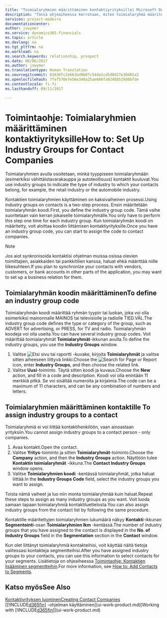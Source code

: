 ```yaml
---
title: "Toimialaryhmien määrittäminen kontaktiyrityksille| Microsoft Docs"
description: "Tässä ohjeaiheessa kerrotaan, miten toimialaryhmä määritetään ja miten sille sitten määritetään kontaktiryhmä, kuten vähittäistavarakauppa tai autoteollisuus."
services: project-madeira
documentationcenter: 
author: jswymer
ms.service: dynamics365-financials
ms.topic: article
ms.devlang: na
ms.tgt_pltfrm: na
ms.workload: na
ms.search.keywords: relationship, prospect
ms.date: 06/06/2017
ms.author: jswymer
ms.translationtype: Human Translation
ms.sourcegitcommit: 81636fc2e661bd9b07c54da1cd5d0d27e30d01a2
ms.openlocfilehash: 7fef570e7e56e348a25ae660fa9248b529d0bfde
ms.contentlocale: fi-fi
ms.lasthandoff: 09/11/2017

---
```

# <a name="how-to-set-up-industry-groups-for-contact-companies"></a><span data-ttu-id="3836f-103">Toimintaohje: Toimialaryhmien määrittäminen kontaktiyrityksille</span><span class="sxs-lookup"><span data-stu-id="3836f-103">How to: Set Up Industry Groups for Contact Companies</span></span>
<span data-ttu-id="3836f-104">Toimialaryhmien avulla osoitetaan, minkä tyyppiseen toimialaryhmään (esimerkiksi vähittäistavarakauppa ja autoteollisuus) kontaktit kuuluvat.</span><span class="sxs-lookup"><span data-stu-id="3836f-104">You use industry groups to indicate the type of industry to which your contacts belong, for example, the retail industry or the automobile industry.</span></span>

<span data-ttu-id="3836f-105">Kontaktien toimialaryhmien käyttäminen on kaksivaiheinen prosessi.</span><span class="sxs-lookup"><span data-stu-id="3836f-105">Using industry groups on contacts is a two-step process.</span></span> <span data-ttu-id="3836f-106">Ensin määritetään toimialaryhmän koodi.</span><span class="sxs-lookup"><span data-stu-id="3836f-106">First, you define the industry group code.</span></span> <span data-ttu-id="3836f-107">Tämä vaihe suoritetaan vain kerran jokaiselle toimialaryhmälle.</span><span class="sxs-lookup"><span data-stu-id="3836f-107">You only have to perform this step one time for each industry group.</span></span> <span data-ttu-id="3836f-108">Kun toimialaryhmän koodi on määritetty, voit aloittaa koodin liittämisen kontaktiyrityksille.</span><span class="sxs-lookup"><span data-stu-id="3836f-108">Once you have an industry group code, you can start to assign the code to contact companies.</span></span>

> [!NOTE]  
>   <span data-ttu-id="3836f-109">Jos aiot synkronisoida kontaktisi ohjelman muissa osissa olevien toimittajien, asiakkaiden tai pankkitilien kanssa, haluat ehkä määrittää niille liikesuhteen.</span><span class="sxs-lookup"><span data-stu-id="3836f-109">If you plan to synchronize your contacts with vendors, customers, or bank accounts in other parts of the application, you may want to set up a business relation for them.</span></span>

## <a name="to-define-an-industry-group-code"></a><span data-ttu-id="3836f-110">Toimialaryhmän koodin määrittäminen</span><span class="sxs-lookup"><span data-stu-id="3836f-110">To define an industry group code</span></span>
<span data-ttu-id="3836f-111">Toimialaryhmän koodi määrittää ryhmän tyypin tai luokan, joka voi olla esimerkiksi mainonnalle MAINOS tai televisiolle ja radiolle TIED.VÄL.</span><span class="sxs-lookup"><span data-stu-id="3836f-111">The industry group code defines the type or category of the group, such as ADVERT for advertising, or PRESS, for TV and radio.</span></span> <span data-ttu-id="3836f-112">Toimialaryhmän koodeja voi olla useita.</span><span class="sxs-lookup"><span data-stu-id="3836f-112">You can have several industry group codes.</span></span> <span data-ttu-id="3836f-113">Voit määrittää toimialaryhmät **Toimialaryhmät**-ikkunan avulla.</span><span class="sxs-lookup"><span data-stu-id="3836f-113">To define the industry groups, you use the **Industry Groups** window.</span></span>

1. <span data-ttu-id="3836f-114">Valitse ![Etsi sivu tai raportti](media/ui-search/search_small.png "Etsi sivu tai raportti -kuvake") -kuvake, kirjoita **Toimialaryhmät** ja valitse sitten aiheeseen liittyvä linkki.</span><span class="sxs-lookup"><span data-stu-id="3836f-114">Choose the ![Search for Page or Report](media/ui-search/search_small.png "Search for Page or Report icon") icon, enter **Industry Groups**, and then choose the related link.</span></span>
2. <span data-ttu-id="3836f-115">Valitse **Uusi**-toiminto. Täytä sitten koodi ja kuvaus.</span><span class="sxs-lookup"><span data-stu-id="3836f-115">Choose the **New** action, and fill in a code and description.</span></span> <span data-ttu-id="3836f-116">Koodi voi olla enintään 11 merkkiä pitkä. Se voi sisältää numeroita ja kirjaimia.</span><span class="sxs-lookup"><span data-stu-id="3836f-116">The code can be a maximum of 11 characters, and can be any combination of numbers and letters.</span></span>

## <span data-ttu-id="3836f-117"><a name="AssignIndustryGroupContact"></a> Toimialaryhmien määrittäminen kontaktille</span><span class="sxs-lookup"><span data-stu-id="3836f-117"><a name="AssignIndustryGroupContact"></a> To assign industry groups to a contact</span></span>
<span data-ttu-id="3836f-118">Toimialaryhmiä ei voi liittää kontaktihenkilöön, vaan ainoastaan yrityksiin.</span><span class="sxs-lookup"><span data-stu-id="3836f-118">You cannot assign industry groups to a contact person - only companies.</span></span>

1. <span data-ttu-id="3836f-119">Avaa kontakti.</span><span class="sxs-lookup"><span data-stu-id="3836f-119">Open the contact.</span></span>
2. <span data-ttu-id="3836f-120">Valitse **Yritys**-toiminto ja sitten **Toimialaryhmät**-toiminto.</span><span class="sxs-lookup"><span data-stu-id="3836f-120">Choose the **Company** action, and then the **Industry Groups** action.</span></span> <span data-ttu-id="3836f-121">Näyttöön tulee **Kontaktin toimialaryhmät** -ikkuna.</span><span class="sxs-lookup"><span data-stu-id="3836f-121">The **Contact Industry Groups** window opens.</span></span>
3. <span data-ttu-id="3836f-122">Valitse **Toimialaryhmien koodi** -kentässä toimialaryhmät, jotka haluat liittää.</span><span class="sxs-lookup"><span data-stu-id="3836f-122">In the **Industry Groups Code** field, select the industry groups you want to assign.</span></span>

<span data-ttu-id="3836f-123">Toista nämä vaiheet ja luo niin monta toimialaryhmää kuin haluat.</span><span class="sxs-lookup"><span data-stu-id="3836f-123">Repeat these steps to assign as many industry groups as you want.</span></span> <span data-ttu-id="3836f-124">Voit luoda samaan tapaan toimialaryhmiä kontaktiluettelosta.</span><span class="sxs-lookup"><span data-stu-id="3836f-124">You can also assign industry groups from the contact list by following the same procedure.</span></span>

<span data-ttu-id="3836f-125">Kontaktille määritettyjen toimialaryhmien lukumäärä näkyy **Kontakti**-ikkunan **Segmentointi**-osan **Toimialaryhmien lkm** -kentässä.</span><span class="sxs-lookup"><span data-stu-id="3836f-125">The number of industry groups that you have assigned to the contact is displayed in the **No. of Industry Groups** field in the **Segmentation** section in the **Contact** window.</span></span>

<span data-ttu-id="3836f-126">Kun olet liittänyt toimialaryhmiä kontakteihisi, voit käyttää näitä tietoja valitessasi kontakteja segmentteihisi.</span><span class="sxs-lookup"><span data-stu-id="3836f-126">After you have assigned industry groups to your contacts, you can use this information to select contacts for your segments.</span></span> <span data-ttu-id="3836f-127">Lisätietoja on ohjeaiheessa [Toimintaohje: Kontaktien lisääminen segmentteihin](marketing-add-contact-segment.md).</span><span class="sxs-lookup"><span data-stu-id="3836f-127">For more information, see [How to: Add Contacts to Segments](marketing-add-contact-segment.md).</span></span>

## <a name="see-also"></a><span data-ttu-id="3836f-128">Katso myös</span><span class="sxs-lookup"><span data-stu-id="3836f-128">See Also</span></span>
[<span data-ttu-id="3836f-129">Kontaktiyrityksen luominen</span><span class="sxs-lookup"><span data-stu-id="3836f-129">Creating Contact Companies</span></span>](marketing-create-contact-companies.md)  
<span data-ttu-id="3836f-130">[[!INCLUDE[d365fin](includes/d365fin_md.md)] -ohjelman käyttäminen](ui-work-product.md)</span><span class="sxs-lookup"><span data-stu-id="3836f-130">[Working with [!INCLUDE[d365fin](includes/d365fin_md.md)]](ui-work-product.md)</span></span>

